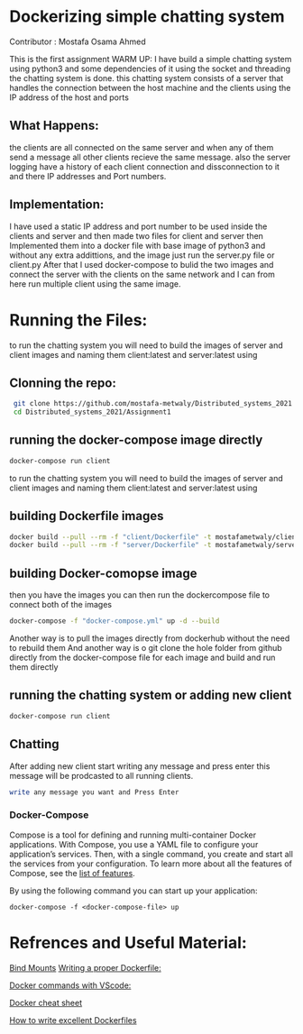 # Dockerizing simple chatting system 
Contributor : Mostafa Osama Ahmed

This is the first assignment  WARM UP:
I have build a simple chatting system using python3 and some dependencies of it using the socket and threading the chatting system is done.
this chatting system consists of a server that handles the connection between the host machine and the clients using the IP address of the host and ports

## What Happens:
the clients are all connected on the same server and when any of them send a message all other clients recieve the same message.
also the server logging have a history of each client connection and dissconnection to it and there IP addresses and Port numbers.

## Implementation:
I have used a static IP address and port number to be used inside the clients and server and then made two files for client and server 
then Implemented them into a docker file with base image of python3 and without any extra addittions, and the image just run the server.py file or client.py
After that I used docker-compose to bulid the two images and connect the server with the clients on the same network and I can from here run multiple client using the same image.

# Running the Files:
to run the chatting system you will need to build the images of server and client images and naming them client:latest and server:latest using 

## Clonning the repo:
```bash
 git clone https://github.com/mostafa-metwaly/Distributed_systems_2021.git
 cd Distributed_systems_2021/Assignment1
```
## running the docker-compose image directly 
```bash
docker-compose run client
```

to run the chatting system you will need to build the images of server and client images and naming them client:latest and server:latest using 
## building Dockerfile images
```bash
docker build --pull --rm -f "client/Dockerfile" -t mostafametwaly/client "client" 
docker build --pull --rm -f "server/Dockerfile" -t mostafametwaly/server "server" 
```

## building Docker-comopse image

then you have the images you can then run the dockercompose file to connect both of the images 
```bash
docker-compose -f "docker-compose.yml" up -d --build
```
Another way is to pull the images directly from dockerhub without the need to rebuild them 
And another way is o git clone the hole folder from github directly from the docker-compose file for each image and build and run them directly

## running the chatting system or adding new client
```bash
docker-compose run client
```
## Chatting
After adding new client start writing any message and press enter this message will be prodcasted to all running clients.
```bash
write any message you want and Press Enter
```




### Docker-Compose

Compose is a tool for defining and running multi-container Docker applications. With Compose, you use a YAML file to configure your application’s services. Then, with a single command, you create and start all the services from your configuration. To learn more about all the features of Compose, see the [list of features](https://docs.docker.com/compose/overview/#features).

By using the following command you can start up your application:

```
docker-compose -f <docker-compose-file> up
```



# Refrences and Useful Material:

[Bind Mounts](https://docs.docker.com/storage/bind-mounts/)
[Writing a proper Dockerfile:](https://docs.docker.com/engine/reference/builder/)

[Docker commands with VScode:](https://github.com/Microsoft/vscode-docker)

[Docker cheat sheet](https://github.com/wsargent/docker-cheat-sheet)

[How to write excellent Dockerfiles](https://rock-it.pl/how-to-write-excellent-dockerfiles/)

